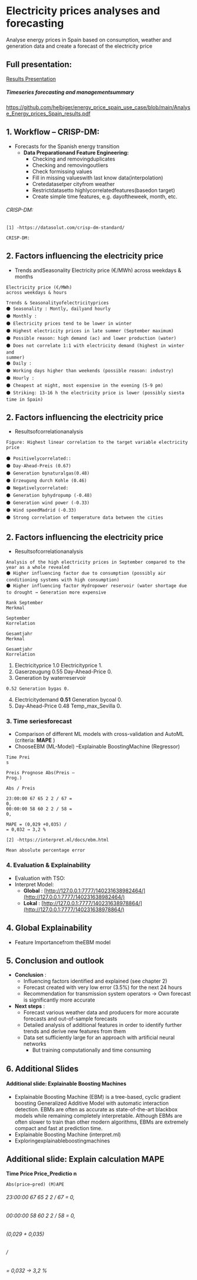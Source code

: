 # Electricity prices analyses and forecasting
Analyse energy prices in Spain based on consumption, weather and generation data and create a forecast of the electricity price

## Full presentation:
[Results Presentation](Analyse_Energy_prices_Spain_results.pdf)

##### Timeseries forecasting and managementsummary
https://github.com/helbiger/energy_price_spain_use_case/blob/main/Analyse_Energy_prices_Spain_results.pdf

## 1. Workflow – CRISP-DM:

- Forecasts for the Spanish energy transition
    - **Data Preparationand Feature Engineering:**
       - Checking and removingduplicates
       - Checking and removingoutliers
       - Check formissing values
       - Fill in missing valueswith last know data(interpolation)
       - Cretedatasetper cityfrom weather
       - Restrictdatasetto highlycorrelatedfeatures(basedon target)
       - Create simple time features, e.g. dayoftheweek, month, etc.

###### CRISP-DM:

```
[1] -https://datasolut.com/crisp-dm-standard/
```
```
CRISP-DM:
```

## 2. Factors influencing the electricity price

- Trends andSeasonality
    Electricity price (€/MWh)
    across weekdays & months

```
Electricity price (€/MWh)
across weekdays & hours
```
```
Trends & Seasonalityofelectricityprices
⚫ Seasonality : Montly, dailyand hourly
⚫ Monthly :
⚫ Electricity prices tend to be lower in winter
⚫ Highest electricity prices in late summer (September maximum)
⚫ Possible reason: high demand (ac) and lower production (water)
⚫ Does not correlate 1:1 with electricity demand (highest in winter and
summer)
⚫ Daily :
⚫ Working days higher than weekends (possible reason: industry)
⚫ Hourly :
⚫ Cheapest at night, most expensive in the evening (5-9 pm)
⚫ Striking: 13-16 h the electricity price is lower (possibly siesta time in Spain)
```

## 2. Factors influencing the electricity price

- Resultsofcorrelationanalysis

```
Figure: Highest linear correlation to the target variable electricity price
```
```
⚫ Positivelycorrelated::
⚫ Day-Ahead-Preis (0.67)
⚫ Generation bynaturalgas(0.48)
⚫ Erzeugung durch Kohle (0.46)
⚫ Negativelycorrelated:
⚫ Generation byhydropump (-0.48)
⚫ Generation wind power (-0.33)
⚫ Wind speedMadrid (-0.33)
⚫ Strong correlation of temperature data between the cities
```

## 2. Factors influencing the electricity price

- Resultsofcorrelationanalysis

```
Analysis of the high electricity prices in September compared to the year as a whole revealed
⚫ Higher influencing factor due to consumption (possibly air conditioning systems with high consumption)
⚫ Higher influencing factor Hydropower reservoir (water shortage due to drought → Generation more expensive
```
```
Rank September
Merkmal
```
```
September
Korrelation
```
```
Gesamtjahr
Merkmal
```
```
Gesamtjahr
Korrelation
```
1. Electricityprice 1.0 Electricityprice 1.
2. Gaserzeugung 0.55 Day-Ahead-Price 0.
3. Generation by
    waterreservoir

```
0.52 Generation bygas 0.
```
4. Electricitydemand **0.51** Generation bycoal 0.
5. Day-Ahead-Price 0.48 Temp_max_Sevilla 0.


### 3. Time seriesforecast

- Comparison of different ML models with cross-validation and AutoML (criteria: **MAPE** )
- ChooseEBM (ML-Model) –Explainable BoostingMachine (Regressor)

```
Time Prei
s
```
```
Preis Prognose Abs(Preis –
Prog.)
```
```
Abs / Preis
```
```
23:00:00 67 65 2 2 / 67 =
0,
00:00:00 58 60 2 2 / 58 =
0,
```
```
MAPE = (0,029 +0,035) /
= 0,032 → 3,2 %
```
```
[2] -https://interpret.ml/docs/ebm.html
```
```
Mean absolute percentage error
```

### 4. Evaluation & Explainability

- Evaluation with TSO:
- Interpret Model:
    - **Global** : [http://127.0.0.1:7777/140231638982464/](http://127.0.0.1:7777/140231638982464/)
    - **Lokal** : [http://127.0.0.1:7777/140231638978864/](http://127.0.0.1:7777/140231638978864/)


## 4. Global Explainability

- Feature Importancefrom theEBM model


## 5. Conclusion and outlook

- **Conclusion** :
    - Influencing factors identified and explained (see chapter 2)
    - Forecast created with very low error (3.5%) for the next 24 hours
    - Recommendation for transmission system operators → Own forecast is significantly more accurate
- **Next steps** :
    - Forecast various weather data and producers for more accurate forecasts and out-of-sample forecasts
    - Detailed analysis of additional features in order to identify further trends and derive new features from
       them
    - Data set sufficiently large for an approach with artificial neural networks
       - But training computationally and time consuming


## 6. Additional Slides


#### Additional slide: Explainable Boosting Machines

- Explainable Boosting Machine (EBM) is a tree-based, cyclic gradient boosting Generalized Additive Model with automatic
    interaction detection. EBMs are often as accurate as state-of-the-art blackbox models while remaining completely interpretable.
    Although EBMs are often slower to train than other modern algorithms, EBMs are extremely compact and fast at prediction
    time.
- Explainable Boosting Machine (interpret.ml)
- Exploringexplainableboostingmachines


## Additional slide: Explain calculation MAPE

**Time Price Price_Predictio
n**

```
Abs(price–pred) (M)APE
```
###### 23:00:00 67 65 2 2 / 67 = 0,

###### 00:00:00 58 60 2 2 / 58 = 0,

###### (0,029 + 0,035)

###### /

###### = 0,032 → 3,2 %


